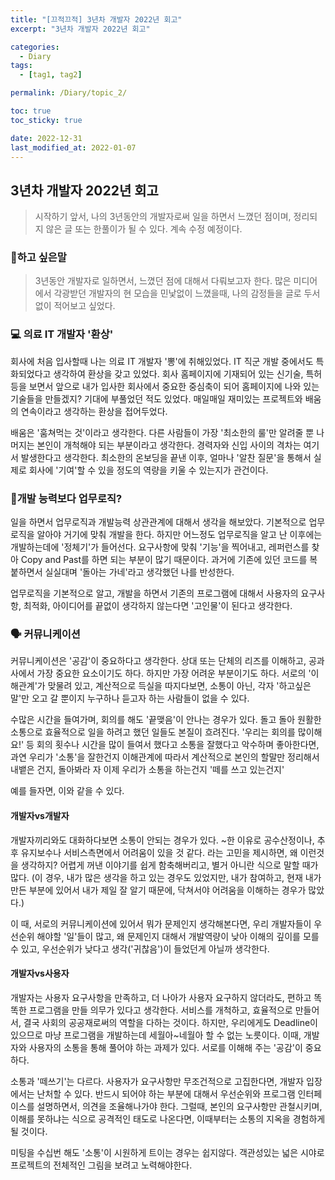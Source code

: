 ```yaml
---
title: "[끄적끄적] 3년차 개발자 2022년 회고"
excerpt: "3년차 개발자 2022년 회고"

categories:
  - Diary
tags:
  - [tag1, tag2]

permalink: /Diary/topic_2/

toc: true
toc_sticky: true

date: 2022-12-31
last_modified_at: 2022-01-07
---
```

## 3년차 개발자 2022년 회고
> 시작하기 앞서, 나의 3년동안의 개발자로써 일을 하면서 느꼈던 점이며, 정리되지 않은 글 또는 한풀이가 될 수 있다. 계속 수정 예정이다.

### 💩하고 싶은말
> 3년동안 개발자로 일하면서, 느꼈던 점에 대해서 다뤄보고자 한다. 많은 미디어에서 각광받던 개발자의 현 모습을 민낯없이 느꼈을때, 나의 감정들을 글로 두서없이 적어보고 싶었다.

### 💻 의료 IT 개발자 '환상'
회사에 처음 입사할때 나는 의료 IT 개발자 '뽕'에 취해있었다. IT 직군 개발 중에서도 특화되었다고 생각하여 환상을 갖고 있었다. 회사 홈페이지에 기재되어 있는 신기술, 특허 등을 보면서 앞으로 내가 입사한 회사에서 중요한 중심축이 되어 홈페이지에 나와 있는 기술들을 만들겠지? 기대에 부풀었던 적도 있었다. 매일매일 재미있는 프로젝트와 배움의 연속이라고 생각하는 환상을 접어두었다.

배움은 '훔쳐먹는 것'이라고 생각한다. 다른 사람들이 가장 '최소한의 룰'만 알려줄 뿐 나머지는 본인이 개척해야 되는 부분이라고 생각한다. 경력자와 신입 사이의 격차는 여기서 발생한다고 생각한다. 최소한의 온보딩을 끝낸 이후, 얼마나 '알찬 질문'을 통해서 실제로 회사에 '기여'할 수 있을 정도의 역량을 키울 수 있는지가 관건이다.

### 🤷‍개발 능력보다 업무로직?
일을 하면서 업무로직과 개발능력 상관관계에 대해서 생각을 해보았다. 기본적으로 업무로직을 알아야 거기에 맞춰 개발을 한다. 하지만 어느정도 업무로직을 알고 난 이후에는 개발하는데에 '정체기'가 들어선다. 요구사항에 맞춰 '기능'을 찍어내고, 레퍼런스를 찾아 Copy and Past를 하면 되는 부분이 많기 때문이다. 과거에 기존에 있던 코드를 복붙하면서 실실대며 '돌아는 가네'라고 생각했던 나를 반성한다.

업무로직을 기본적으로 알고, 개발을 하면서 기존의 프로그램에 대해서 사용자의 요구사항, 최적화, 아이디어를 끝없이 생각하지 않는다면 '고인물'이 된다고 생각한다.

### 🗣 커뮤니케이션
커뮤니케이션은 '공감'이 중요하다고 생각한다. 상대 또는 단체의 리즈를 이해하고, 공과 사에서 가장 중요한 요소이기도 하다. 하지만 가장 어려운 부분이기도 하다. 서로의 '이해관계'가 맞물려 있고, 계산적으로 득실을 따지다보면, 소통이 아닌, 각자 '하고싶은 말'만 오고 갈 뿐이지 누구하나 듣고자 하는 사람들이 없을 수 있다.

수많은 시간을 들여가며, 회의를 해도 '끝맺음'이 안나는 경우가 있다. 돌고 돌아 원활한 소통으로 효율적으로 일을 하려고 했던 일들도 본질이 흐려진다. '우리는 회의를 많이해요!' 등 회의 횟수나 시간을 많이 들여서 했다고 소통을 잘했다고 악수하며 좋아한다면, 과연 우리가 '소통'을 잘한건지 이해관계에 따라서 계산적으로 본인의 할말만 정리해서 내뱉은 건지, 돌아봐라 자 이제 우리가 소통을 하는건지 '떼를 쓰고 있는건지' 

예를 들자면, 이와 같을 수 있다. 

#### 개발자vs개발자
개발자끼리와도 대화하다보면 소통이 안되는 경우가 있다. ~한 이유로 공수산정이나, 추후 유지보수나 서비스측면에서 어려움이 있을 것 같다. 라는 고민을 제시하면, 왜 이런것을 생각하지? 어렵게 꺼낸 이야기를 쉽게 함축해버리고, 별거 아니란 식으로 말할 때가 많다. (이 경우, 내가 많은 생각을 하고 있는 경우도 있었지만, 내가 참여하고, 현재 내가 만든 부분에 있어서 내가 제일 잘 알기 때문에, 닥쳐서야 어려움을 이해하는 경우가 많았다.)

이 때, 서로의 커뮤니케이션에 있어서 뭐가 문제인지 생각해본다면, 우리 개발자들이 우선순위 해야할 '일'들이 많고, 왜 문제인지 대해서 개발역량이 낮아 이해의 깊이를 모를 수 있고, 우선순위가 낮다고 생각('귀찮음')이 들었던게 아닐까 생각한다.

#### 개발자vs사용자
개발자는 사용자 요구사항을 만족하고, 더 나아가 사용자 요구하지 않더라도, 편하고 똑똑한 프로그램을 만들 의무가 있다고 생각한다. 서비스를 개척하고, 효율적으로 만들어서, 결국 사회의 공공재로써의 역할을 다하는 것이다. 하지만, 우리에게도 Deadline이 있으므로 마냥 프로그램을 개발하는데 세월아~네월아 할 수 없는 노릇이다. 이때, 개발자와 사용자의 소통을 통해 풀어야 하는 과제가 있다. 서로를 이해해 주는 '공감'이 중요하다.

소통과 '떼쓰기'는 다르다. 사용자가 요구사항만 무조건적으로 고집한다면, 개발자 입장에서는 난처할 수 있다. 반드시 되어야 하는 부분에 대해서 우선순위와 프로그램 인터페이스를 설명하면서, 의견을 조율해나가야 한다. 그럴때, 본인의 요구사항만 관철시키며, 이해를 못하냐는 식으로 공격적인 태도로 나온다면, 이때부터는 소통의 지옥을 경험하게 될 것이다.

미팅을 수십번 해도 '소통'이 시원하게 트이는 경우는 쉽지않다. 객관성있는 넓은 시야로 프로젝트의 전체적인 그림을 보려고 노력해야한다.
